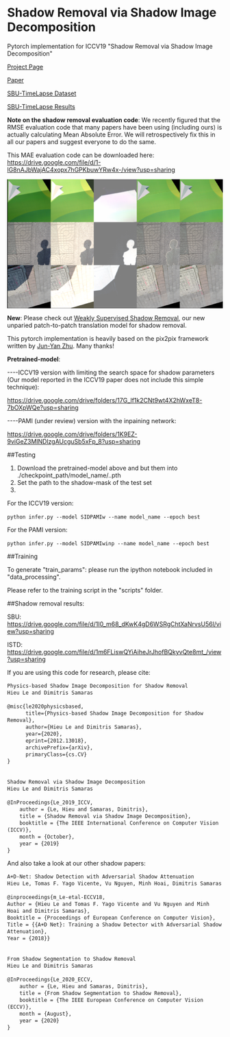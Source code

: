 # Shadow Removal via Shadow Image Decomposition
Pytorch implementation for ICCV19 "Shadow Removal via Shadow Image Decomposition" 

[Project Page](https://www3.cs.stonybrook.edu/~cvl/projects/SID/index.html)

[Paper](https://arxiv.org/abs/1908.08628)

[SBU-TimeLapse Dataset](http://vision.cs.stonybrook.edu/~hieule/SBUTimeLapse/SBUTimeLapse.zip)

[SBU-TimeLapse Results](http://vision.cs.stonybrook.edu/~hieule/SBUTimeLapse/SID_results.zip)

**Note on the shadow removal evaluation code**: We recently figured that the RMSE evaluation code that many papers have been using (including ours) is actually calculating Mean Absolute Error. We will retrospectively fix this in all our papers and suggest everyone to do the same. 

This MAE evaluation code can be downloaded here: https://drive.google.com/file/d/1-lG8nAJbWajAC4xopx7hGPKbuwYRw4x-/view?usp=sharing 

<img src='./training.png' align="center">

**New**: Please check out [Weakly Supervised Shadow Removal](https://github.com/lmhieu612/FSS2SR), our new unparied patch-to-patch translation model for shadow removal.

This pytorch implementation is heavily based on the pix2pix framework written by [Jun-Yan Zhu](https://github.com/junyanz). Many thanks!

**Pretrained-model**:

----ICCV19 version with limiting the search space for shadow parameters (Our model reported in the ICCV19 paper does not include this simple technique):

https://drive.google.com/drive/folders/17G_lf1k2CNt9wt4X2hWxeT8-7bOXpWQe?usp=sharing

----PAMI (under review) version with the inpaining network:

https://drive.google.com/drive/folders/1K9EZ-9viGeZ3MlNDlzgAUcguSb5xFp_8?usp=sharing



##Testing
1. Download the pretrained-model above and but them into ./checkpoint_path/model_name/..pth
2. Set the path to the shadow-mask of the test set
3. 

For the ICCV19 version: 

```python infer.py --model SIDPAMIw --name model_name --epoch best```

For the PAMI version:

```python infer.py --model SIDPAMIwinp --name model_name --epoch best```



##Training

To generate "train_params": please run the ipython notebook included in "data_processing".

Please refer to the training script in the "scripts" folder. 


##Shadow removal results:

SBU: https://drive.google.com/file/d/1I0_m68_dKwK4gD6WSRgChtXaNrvsU56l/view?usp=sharing

ISTD: https://drive.google.com/file/d/1m6FLiswQYiAiheJrJhofBQkyvQte8mt_/view?usp=sharing



If you are using this code for research, please cite:

```
Physics-based Shadow Image Decomposition for Shadow Removal
Hieu Le and Dimitris Samaras

@misc{le2020physicsbased,
      title={Physics-based Shadow Image Decomposition for Shadow Removal}, 
      author={Hieu Le and Dimitris Samaras},
      year={2020},
      eprint={2012.13018},
      archivePrefix={arXiv},
      primaryClass={cs.CV}
}


Shadow Removal via Shadow Image Decomposition 
Hieu Le and Dimitris Samaras

@InProceedings{Le_2019_ICCV,
	author = {Le, Hieu and Samaras, Dimitris},
	title = {Shadow Removal via Shadow Image Decomposition},
	booktitle = {The IEEE International Conference on Computer Vision (ICCV)},
	month = {October},
	year = {2019}
}
```

And also take a look at our other shadow papers:
```
A+D-Net: Shadow Detection with Adversarial Shadow Attenuation
Hieu Le, Tomas F. Yago Vicente, Vu Nguyen, Minh Hoai, Dimitris Samaras

@inproceedings{m_Le-etal-ECCV18,
Author = {Hieu Le and Tomas F. Yago Vicente and Vu Nguyen and Minh Hoai and Dimitris Samaras},
Booktitle = {Proceedings of European Conference on Computer Vision},
Title = {{A+D Net}: Training a Shadow Detector with Adversarial Shadow Attenuation},
Year = {2018}}


From Shadow Segmentation to Shadow Removal
Hieu Le and Dimitris Samaras

@InProceedings{Le_2020_ECCV,
	author = {Le, Hieu and Samaras, Dimitris},
	title = {From Shadow Segmentation to Shadow Removal},
	booktitle = {The IEEE European Conference on Computer Vision (ECCV)},
	month = {August},
	year = {2020}
}
```
